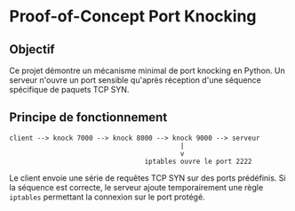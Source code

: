 # Proof-of-Concept Port Knocking

## Objectif
Ce projet démontre un mécanisme minimal de port knocking en Python.
Un serveur n'ouvre un port sensible qu'après réception d'une séquence
spécifique de paquets TCP SYN.

## Principe de fonctionnement

```
client --> knock 7000 --> knock 8000 --> knock 9000 --> serveur
                                           |
                                           v
                                  iptables ouvre le port 2222
```

Le client envoie une série de requêtes TCP SYN sur des ports prédéfinis.
Si la séquence est correcte, le serveur ajoute temporairement une règle
`iptables` permettant la connexion sur le port protégé.

